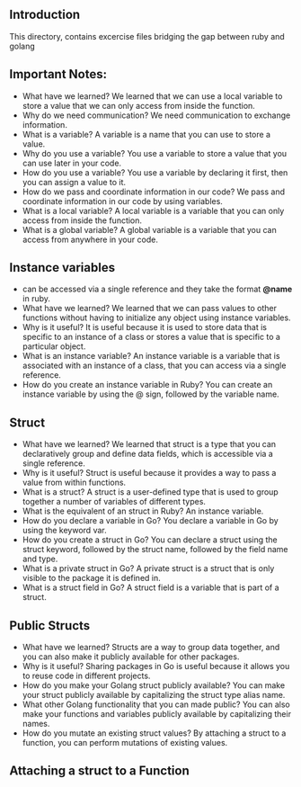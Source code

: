 ## Introduction
This directory, contains excercise files  bridging the gap between ruby and golang <br>

## Important Notes: 
- What have we learned?
We learned that we can use a local variable to store a value that we can only access from
inside the function.
- Why do we need communication?
We need communication to exchange information.
- What is a variable?
A variable is a name that you can use to store a value.
- Why do you use a variable?
You use a variable to store a value that you can use later in your code.
- How do you use a variable?
You use a variable by declaring it first, then you can assign a value to it.
- How do we pass and coordinate information in our code?
We pass and coordinate information in our code by using variables.
- What is a local variable?
A local variable is a variable that you can only access from inside the function.
- What is a global variable?
A global variable is a variable that you can access from anywhere in your code.<br>

## Instance variables
- can be accessed via a single reference and they take the format **@name** in ruby. <br>
- What have we learned?
We learned that we can pass values to other functions without having to initialize any object
using instance variables.
- Why is it useful?
It is useful because it is used to store data that is specific to an instance of a class or stores a
value that is specific to a particular object.
- What is an instance variable?
An instance variable is a variable that is associated with an instance of a class, that you can
access via a single reference.
- How do you create an instance variable in Ruby?
You can create an instance variable by using the @ sign, followed by the variable name.

## Struct
- What have we learned?
We learned that struct is a type that you can declaratively group and define data fields, which
is accessible via a single reference.
- Why is it useful?
Struct is useful because it provides a way to pass a value from within functions.
- What is a struct?
A struct is a user-defined type that is used to group together a number of variables of different
types.
- What is the equivalent of an struct in Ruby?
An instance variable.
- How do you declare a variable in Go?
You declare a variable in Go by using the keyword var.
- How do you create a struct in Go?
You can declare a struct using the struct keyword, followed by the struct name, followed by
the field name and type.
- What is a private struct in Go?
A private struct is a struct that is only visible to the package it is defined in.
- What is a struct field in Go?
A struct field is a variable that is part of a struct.

## Public Structs
- What have we learned?
Structs are a way to group data together, and you can also make it publicly available for
other packages.
- Why is it useful?
Sharing packages in Go is useful because it allows you to reuse code in different projects.
- How do you make your Golang struct publicly available?
You can make your struct publicly available by capitalizing the struct type alias name.
- What other Golang functionality that you can made public?
You can also make your functions and variables publicly available by capitalizing their
names.
- How do you mutate an existing struct values?
By attaching a struct to a function, you can perform mutations of existing values.

## Attaching a struct to a Function
